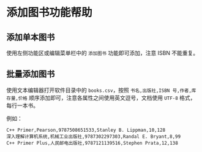 # 添加图书功能帮助

## 添加单本图书

使用左侧功能区或编辑菜单栏中的 `添加图书` 功能即可添加，注意 ISBN 不能重复。

## 批量添加图书

使用文本编辑器打开软件目录中的 `books.csv`，按照 `书名,出版社,ISBN 号,作者,库存量,价格` 顺序添加即可，注意各属性之间使用英文逗号，文档使用 `UTF-8` 格式，每行一本书。

例如：

```csv
C++ Primer,Pearson,9787508651533,Stanley B. Lippman,10,128
深入理解计算机系统,机械工业出版社,9787302297303,Randal E. Bryant,8,99
C++ Primer Plus,人民邮电出版社,9787121139516,Stephen Prata,12,138
```
